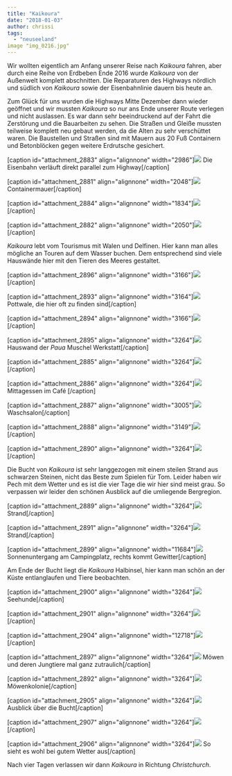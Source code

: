 ```yaml
---
title: "Kaikoura"
date: "2018-01-03"
author: chrissi
tags: 
  - "neuseeland"
image "img_0216.jpg"
---
```


Wir wollten eigentlich am Anfang unserer Reise nach _Kaikoura_ fahren, aber durch eine Reihe von Erdbeben Ende 2016 wurde _Kaikoura_ von der Außenwelt komplett abschnitten. Die Reparaturen des Highways nördlich und südlich von _Kaikoura_ sowie der Eisenbahnlinie dauern bis heute an.

Zum Glück für uns wurden die Highways Mitte Dezember dann wieder geöffnet und wir mussten _Kaikoura_ so nur ans Ende unserer Route verlegen und nicht auslassen. Es war dann sehr beeindruckend auf der Fahrt die Zerstörung und die Bauarbeiten zu sehen. Die Straßen und Gleiße mussten teilweise komplett neu gebaut werden, da die Alten zu sehr verschüttet waren. Die Baustellen und Straßen sind mit Mauern aus 20 Fuß Containern und Betonblöcken gegen weitere Erdrutsche gesichert.

\[caption id="attachment\_2883" align="alignnone" width="2986"\]![](images/img_0197.jpg) Die Eisenbahn verläuft direkt parallel zum Highway\[/caption\]

\[caption id="attachment\_2881" align="alignnone" width="2048"\]![](images/img_0194.jpg) Containermauer\[/caption\]

\[caption id="attachment\_2884" align="alignnone" width="1834"\]![](images/img_0196.jpg)\[/caption\]

\[caption id="attachment\_2882" align="alignnone" width="2050"\]![](images/img_0192.jpg)\[/caption\]

_Kaikoura_ lebt vom Tourismus mit Walen und Delfinen. Hier kann man alles mögliche an Touren auf dem Wasser buchen. Dem entsprechend sind viele Hauswände hier mit den Tieren des Meeres gestaltet.

\[caption id="attachment\_2896" align="alignnone" width="3166"\]![](images/img_0231.jpg)\[/caption\]

\[caption id="attachment\_2893" align="alignnone" width="3164"\]![](images/img_0216.jpg) Pottwale, die hier oft zu finden sind\[/caption\]

\[caption id="attachment\_2894" align="alignnone" width="3166"\]![](images/img_0215.jpg)\[/caption\]

\[caption id="attachment\_2895" align="alignnone" width="3264"\]![](images/img_0214.jpg) Hauswand der _Paua_ Muschel Werkstatt\[/caption\]

\[caption id="attachment\_2885" align="alignnone" width="3264"\]![](images/img_0211.jpg)\[/caption\]

\[caption id="attachment\_2886" align="alignnone" width="3264"\]![](images/img_0208.jpg)Mittagessen im Café \[/caption\]

\[caption id="attachment\_2887" align="alignnone" width="3005"\]![](images/img_0222.jpg) Waschsalon\[/caption\]

\[caption id="attachment\_2888" align="alignnone" width="3149"\]![](images/img_0240.jpg)\[/caption\]

\[caption id="attachment\_2890" align="alignnone" width="3264"\]![](images/img_0220.jpg)\[/caption\]

Die Bucht von _Kaikoura_ ist sehr langgezogen mit einem steilen Strand aus schwarzen Steinen, nicht das Beste zum Spielen für Tom. Leider haben wir Pech mit dem Wetter und es ist die vier Tage die wir hier sind meist grau. So verpassen wir leider den schönen Ausblick auf die umliegende Bergregion.

\[caption id="attachment\_2889" align="alignnone" width="3264"\]![](images/img_0236.jpg) Strand\[/caption\]

\[caption id="attachment\_2891" align="alignnone" width="3264"\]![](images/img_0217.jpg) Strand\[/caption\]

\[caption id="attachment\_2899" align="alignnone" width="11684"\]![](images/img_0309.jpg) Sonnenuntergang am Campingplatz, rechts kommt Gewitter\[/caption\]

Am Ende der Bucht liegt die _Kaikoura_ Halbinsel, hier kann man schön an der Küste entlanglaufen und Tiere beobachten.

\[caption id="attachment\_2900" align="alignnone" width="3264"\]![](images/img_0290.jpg) Seehunde\[/caption\]

\[caption id="attachment\_2901" align="alignnone" width="3264"\]![](images/img_0271.jpg)\[/caption\]

\[caption id="attachment\_2904" align="alignnone" width="12718"\]![](images/img_0256-1.jpg)\[/caption\]

\[caption id="attachment\_2897" align="alignnone" width="3264"\]![](images/img_0248.jpg) Möwen und deren Jungtiere mal ganz zutraulich\[/caption\]

\[caption id="attachment\_2892" align="alignnone" width="3264"\]![](images/img_0252.jpg) Möwenkolonie\[/caption\]

\[caption id="attachment\_2905" align="alignnone" width="3264"\]![](images/img_0312.jpg) Ausblick über die Bucht\[/caption\]

\[caption id="attachment\_2907" align="alignnone" width="3264"\]![](images/img_0318.jpg)\[/caption\]

\[caption id="attachment\_2906" align="alignnone" width="3264"\]![](images/img_0316.jpg) So sieht es wohl bei gutem Wetter aus\[/caption\]

Nach vier Tagen verlassen wir dann _Kaikoura_ in Richtung _Christchurch_.
